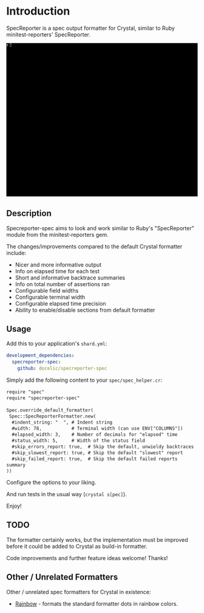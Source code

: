 # Introduction
SpecReporter is a spec output formatter for Crystal, similar to Ruby minitest-reporters' SpecReporter.

![SpecReporter Demo Video](https://raw.githubusercontent.com/docelic/specreporter-spec/master/doc/specreporter-spec.gif)

## Description

Specreporter-spec aims to look and work similar to Ruby's "SpecReporter"
module from the minitest-reporters gem.

The changes/improvements compared to the default Crystal formatter include:

- Nicer and more informative output
- Info on elapsed time for each test
- Short and informative backtrace summaries
- Info on total number of assertions ran
- Configurable field widths
- Configurable terminal width
- Configurable elapsed time precision
- Ability to enable/disable sections from default formatter

## Usage

Add this to your application's `shard.yml`:

```yaml
development_dependencies:
  specreporter-spec:
    github: docelic/specreporter-spec
```

Simply add the following content to your `spec/spec_helper.cr`:

```crystal
require "spec"
require "specreporter-spec"

Spec.override_default_formatter(
 Spec::SpecReporterFormatter.new(
  #indent_string: "  ", # Indent string
  #width: 78,           # Terminal width (can use ENV["COLUMNS"])
  #elapsed_width: 3,    # Number of decimals for "elapsed" time
  #status_width: 5,     # Width of the status field
  #skip_errors_report: true,  # Skip the default, unwieldy backtraces
  #skip_slowest_report: true, # Skip the default "slowest" report
  #skip_failed_report: true,  # Skip the default failed reports summary
))
```

Configure the options to your liking.

And run tests in the usual way (`crystal s[pec]`).

Enjoy!

## TODO

The formatter certainly works, but the implementation must be
improved before it could be added to Crystal as build-in formatter.

Code improvements and further feature ideas welcome! Thanks!

## Other / Unrelated Formatters

Other / unrelated spec formatters for Crystal in existence:

- [Rainbow](https://github.com/veelenga/rainbow-spec) - formats the
  standard formatter dots in rainbow colors.

